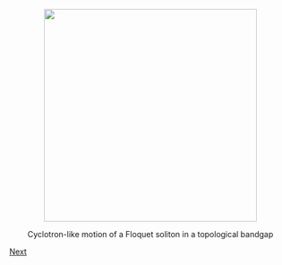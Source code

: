 <p align="center">
<img src="imageN/Edgepropagation_GIF_F.gif" width="380"/>
</p>

<p align="center">
Cyclotron-like motion of a Floquet soliton in a topological bandgap
</p>

[Next](home3.md)
